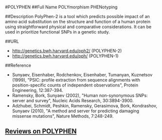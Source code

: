 #POLYPHEN
##Full Name
POLYmorphism PHENotyping

##Description
PolyPhen-2 is a tool which predicts possible impact of an amino acid substitution on the structure and function of a human protein using straightforward physical and comparative considerations. It can be used in prioritize functional SNPs in a genetic study.

##URL
* http://genetics.bwh.harvard.edu/pph2/ (POLYPHEN-2)
* http://genetics.bwh.harvard.edu/pph/ (POLYPHEN-1)

##Reference
* Sunyaev, Eisenhaber, Rodchenkov, Eisenhaber, Tumanyan, Kuznetsov (1999), "PSIC: profile extraction from sequence alignments with position-specific counts of independent observations", Protein Engineering, 12:387-394.
* Ramensky, Bork, Sunyaev (2002), "Human non-synonymous SNPs: server and survey", Nucleic Acids Research, 30:3894-3900.
* Adzhubei, Schmidt, Peshkin, Ramensky, Gerasimova, Bork, Kondrashov, Sunyaev (2010), "A method and server for predicting damaging missense mutations", Nature Methods, 7:248-249.


## [Reviews on POLYPHEN](https://github.com/gaow/genetic-analysis-software/issues/410)